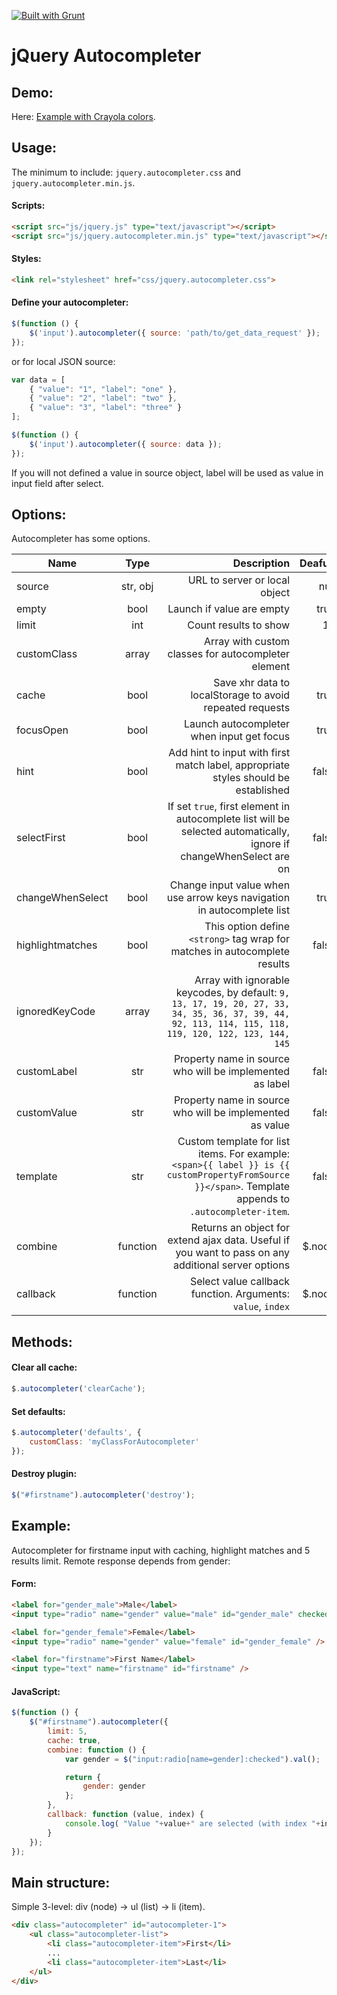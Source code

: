 <a href="http://gruntjs.com" target="_blank"><img src="https://cdn.gruntjs.com/builtwith.png" alt="Built with Grunt"></a>
# jQuery Autocompleter

## Demo:

Here: [Example with Crayola colors](http://artemfitiskin.github.io/jquery-autocompleter/).

## Usage:

The minimum to include: ``jquery.autocompleter.css`` and ``jquery.autocompleter.min.js``.

#### Scripts:
```html
<script src="js/jquery.js" type="text/javascript"></script>
<script src="js/jquery.autocompleter.min.js" type="text/javascript"></script>
```

#### Styles:
```html
<link rel="stylesheet" href="css/jquery.autocompleter.css">
```

#### Define your autocompleter:

```javascript
$(function () {
    $('input').autocompleter({ source: 'path/to/get_data_request' });
});
```

or for local JSON source:

```javascript
var data = [
    { "value": "1", "label": "one" },
    { "value": "2", "label": "two" },
    { "value": "3", "label": "three" }
];

$(function () {
    $('input').autocompleter({ source: data });
});
```

If you will not defined a value in source object, label will be used as value in input field after select.

## Options:

Autocompleter has some options.

| Name        | Type | Description           | Deafult  |
| ------------- |:-------------:| -----:|-----:|
| source | str, obj | URL to server or local object  | null |
| empty | bool | Launch if value are empty |  true  |
| limit | int | Count results to show | 10 |
| customClass | array | Array with custom classes for autocompleter element | [] |
| cache | bool | Save xhr data to localStorage to avoid repeated requests | true |
| focusOpen | bool | Launch autocompleter when input get focus  | true |
| hint | bool | Add hint to input with first match label, appropriate styles should be established | false |
| selectFirst | bool | If set ``true``, first element in autocomplete list will be selected automatically, ignore if changeWhenSelect are on | false |
| changeWhenSelect | bool | Change input value when use arrow keys navigation in autocomplete list | true |
| highlightmatches | bool | This option define ``<strong>`` tag wrap for matches in autocomplete results | false |
| ignoredKeyCode | array |  Array with ignorable keycodes, by default: ``9, 13, 17, 19, 20, 27, 33, 34, 35, 36, 37, 39, 44, 92, 113, 114, 115, 118, 119, 120, 122, 123, 144, 145`` | [] |
| customLabel  | str | Property name in source who will be implemented as label | false |
| customValue  | str | Property name in source who will be implemented as value | false |
| template | str | Custom template for list items. For example: ``<span>{{ label }} is {{ customPropertyFromSource }}</span>``. Template appends to ``.autocompleter-item``. | false |
| combine | function | Returns an object for extend ajax data. Useful if you want to pass on any additional server options | $.noop |
| callback | function | Select value callback function. Arguments: ``value``, ``index`` | $.noop |

## Methods:

#### Clear all cache:
```javascript
$.autocompleter('clearCache');
```

#### Set defaults:
```javascript
$.autocompleter('defaults', {
    customClass: 'myClassForAutocompleter'
});
```

#### Destroy plugin:
```javascript
$("#firstname").autocompleter('destroy');
```

## Example:

Autocompleter for firstname input with caching, highlight matches and 5 results limit. Remote response depends from gender:

#### Form:
```html
<label for="gender_male">Male</label>
<input type="radio" name="gender" value="male" id="gender_male" checked="checked" />

<label for="gender_female">Female</label>
<input type="radio" name="gender" value="female" id="gender_female" />

<label for="firstname">First Name</label>
<input type="text" name="firstname" id="firstname" />
```

#### JavaScript:
```javascript
$(function () {
    $("#firstname").autocompleter({
        limit: 5,
        cache: true,
        combine: function () {
            var gender = $("input:radio[name=gender]:checked").val();

            return {
                gender: gender
            };
        },
        callback: function (value, index) {
            console.log( "Value "+value+" are selected (with index "+index+")." );
        }
    });
});
```

## Main structure:

Simple 3-level: div (node) -> ul (list) -> li (item).

```html
<div class="autocompleter" id="autocompleter-1">
	<ul class="autocompleter-list">
		<li class="autocompleter-item">First</li>
		...
		<li class="autocompleter-item">Last</li>
	</ul>
</div>
```
